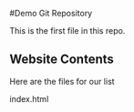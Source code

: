 #Demo Git Repository

This is the first file in this repo.


## Website Contents

Here are the files for our list

index.html